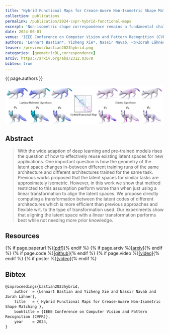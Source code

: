 ```yaml
---
title: "Hybrid Functional Maps for Crease-Aware Non-Isometric Shape Matching"
collection: publications
permalink: /publication/2024-cvpr-hybrid-functional-maps
excerpt: 'Non-isometric shape correspondence remains a fundamental challenge in computer vision. Traditional methods using Laplace-Beltrami operator (LBO) eigenmodes face limitations in characterizing high-frequency extrinsic shape changes like bending and creases. We propose a novel approach of combining the non-orthogonal extrinsic basis of eigenfunctions of the elastic thin-shell hessian with the intrinsic ones of the LBO, creating a hybrid spectral space in which we construct functional maps. To this end, we present a theoretical framework to effectively integrate non-orthogonal basis functions into descriptor- and learning-based functional map methods. Our approach can be incorporated easily into existing functional map pipelines across varying applications and is able to handle complex deformations beyond isometries. We show extensive evaluations across various supervised and unsupervised settings and demonstrate significant improvements. Notably, our approach achieves up to 15% better mean geodesic error for non-isometric correspondence settings and up to 45% improvement in scenarios with topological noise.'
date: 2024-06-01
venue: 'IEEE Conference on Computer Vision and Pattern Recognition (CVPR) (Accepted)'
authors: 'Lennart Bastian*, Yizheng Xie*, Nassir Navab, <b>Zorah Lähner</b>'
teaser: /previews/bastian2023hybrid.png
categories: [geometricDL,correspondence]
arxiv: https://arxiv.org/abs/2312.03678
bibtex: true
---
```


{{ page.authors }}

<img class="pub_teaser" src="../images/previews/bastian2023hybrid.png" alt="Teaser Image" title="teaser" />

## Abstract

> With the wide adaption of deep learning and pre-trained models rises the question of how to effectively reuse existing latent spaces for new applications. One important question is how the geometry of the latent space changes in-between different training runs of the same architecture and different architectures trained for the same task. Previous works proposed that the latent spaces for similar tasks are approximately isometric. However, in this work we show that method restricted to this assumption perform worse than when just using a linear transformation to align the latent spaces. We propose directly computing a transformation between the latent codes of different architectures which is more efficient than previous approaches and flexible wrt. to the type of transformation used. Our experiments show that aligning the latent space with a linear transformation performs best while not needing more prior knowledge.

## Resources

{% if page.paperurl %}<a href=" {{ page.paperurl }} ">[pdf]</a>{% endif %} {% if page.arxiv %}<a href=" {{ page.arxiv }} ">[arxiv]</a>{% endif %} {% if page.code %}<a href=" {{ page.code }} ">[github]</a>{% endif %} {% if page.video %}<a href=" {{ page.video }} ">[video]</a>{% endif %} {% if poster %}<a href=" {{ page.poster }} ">[video]</a>{% endif %}


## Bibtex

    @inproceedings{bastian2023hybrid,
        author 	= {Lennart Bastian and Yizheng Xie and Nassir Navab and Zorah Lähner},
        title 	= { Hybrid Functional Maps for Crease-Aware Non-Isometric Shape Matching },
        booktitle = {IEEE Conference on Computer Vision and Pattern Recognition (CVPR)},
        year 	= 2024,
    }

